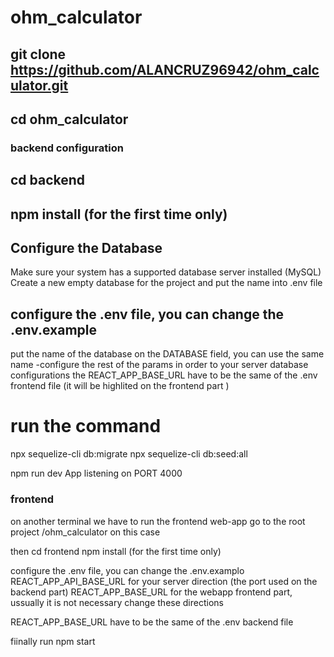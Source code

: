 # ohm_calculator
## git clone https://github.com/ALANCRUZ96942/ohm_calculator.git
## cd ohm_calculator
### backend configuration
## cd backend
## npm install (for the first time only)
## Configure the Database
Make sure your system has a supported database server installed (MySQL)
Create a new empty database for the project and put the name into .env file

## configure the .env file, you can change the .env.example
put the name of the database on the DATABASE field, you can use the same name
-configure the rest of the params in order to your server database configurations
the REACT_APP_BASE_URL have to be the same of the .env frontend file (it will be highlited on the frontend part )

# run the command 

npx sequelize-cli  db:migrate
npx sequelize-cli  db:seed:all

npm run dev
App listening on PORT 4000

### frontend 
on another terminal we have to run the frontend web-app
go to the root project /ohm_calculator on this case

then cd frontend
npm install (for the first time only)

configure the .env file, you can change the .env.examplo
REACT_APP_API_BASE_URL for your server direction (the port used on the backend part)
REACT_APP_BASE_URL for the webapp frontend part, ussually it is not necessary change these directions

REACT_APP_BASE_URL have to be the same of the .env backend file

fiinally run 
npm start 
